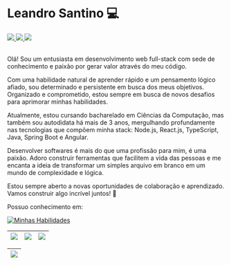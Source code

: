 # Leandro Santino 💻

<div>  
     <a href = "mailto:leandrosantino2013@gmail.com">
       <img src="https://img.shields.io/badge/Gmail-D14836?style=for-the-badge&logo=gmail&logoColor=white" target="_blank">
     </a>
     <a href="https://www.linkedin.com/in/leandro-santino-7b2717215/" target="_blank">
       <img src="https://img.shields.io/badge/-LinkedIn-%230077B5?style=for-the-badge&logo=linkedin&logoColor=white" target="_blank">
     </a>
     <a href="https://see-my-code.vercel.app/" target="_blank">
       <img src="https://img.shields.io/badge/website-000000?style=for-the-badge&logo=About.me&logoColor=white" target="_blank">
     </a>
 </div>

<br>
 
Olá! Sou um entusiasta em desenvolvimento web full-stack com sede de conhecimento e paixão por gerar valor através do meu código.

Com uma habilidade natural de aprender rápido e um pensamento lógico afiado, sou determinado e persistente em busca dos meus objetivos. Organizado e comprometido, estou sempre em busca de novos desafios para aprimorar minhas habilidades.

Atualmente, estou cursando bacharelado em Ciências da Computação, mas também sou autodidata há mais de 3 anos, mergulhando profundamente nas tecnologias que compõem minha stack: Node.js, React.js, TypeScript, Java, Spring Boot e Angular.

Desenvolver softwares é mais do que uma profissão para mim, é uma paixão. Adoro construir ferramentas que facilitem a vida das pessoas e me encanta a ideia de transformar um simples arquivo em branco em um mundo de complexidade e lógica.

Estou sempre aberto a novas oportunidades de colaboração e aprendizado. Vamos construir algo incrível juntos! 🚀

Possuo conhecimento em:

[![Minhas Habilidades](https://skillicons.dev/icons?i=java,spring,angular,nodejs,ts,react,docker,postgresql,sqlite,git
)](https://skillicons.dev)
  
| ![](http://github-profile-summary-cards.vercel.app/api/cards/stats?username=leandrosantino&theme=dark) | ![](http://github-profile-summary-cards.vercel.app/api/cards/repos-per-language?username=leandrosantino&hide=Html&theme=dark) |   ![](http://github-profile-summary-cards.vercel.app/api/cards/most-commit-language?username=leandrosantino&theme=dark) |
| :-: | :-: | :-: |

| ![](http://github-profile-summary-cards.vercel.app/api/cards/profile-details?username=leandrosantino&theme=dark)  |
| :-: |